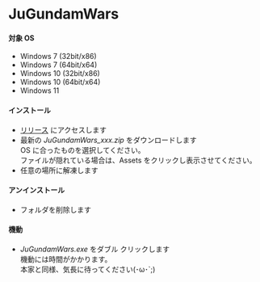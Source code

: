 # JuGundamWars

#### 対象 OS
- Windows 7 (32bit/x86)
- Windows 7 (64bit/x64)
- Windows 10 (32bit/x86)
- Windows 10 (64bit/x64)
- Windows 11

#### インストール
- [リリース](https://github.com/usebezan/JuGundamWars/releases) にアクセスします
- 最新の _JuGundamWars_xxx.zip_ をダウンロードします  
OS に合ったものを選択してください。  
ファイルが隠れている場合は、Assets をクリックし表示させてください。
- 任意の場所に解凍します

#### アンインストール
- フォルダを削除します

#### 機動
- _JuGundamWars.exe_ をダブル クリックします  
機動には時間がかかります。  
本家と同様、気長に待ってください(･ω･`;)
